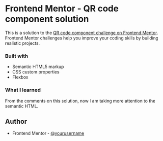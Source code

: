 # Frontend Mentor - QR code component solution

This is a solution to the [QR code component challenge on Frontend Mentor](https://www.frontendmentor.io/challenges/qr-code-component-iux_sIO_H). Frontend Mentor challenges help you improve your coding skills by building realistic projects. 

### Built with

- Semantic HTML5 markup
- CSS custom properties
- Flexbox


### What I learned

From the comments on this solution, now I am taking more attention to the semantic HTML.

## Author

- Frontend Mentor - [@yourusername](https://www.frontendmentor.io/profile/alejo2304)